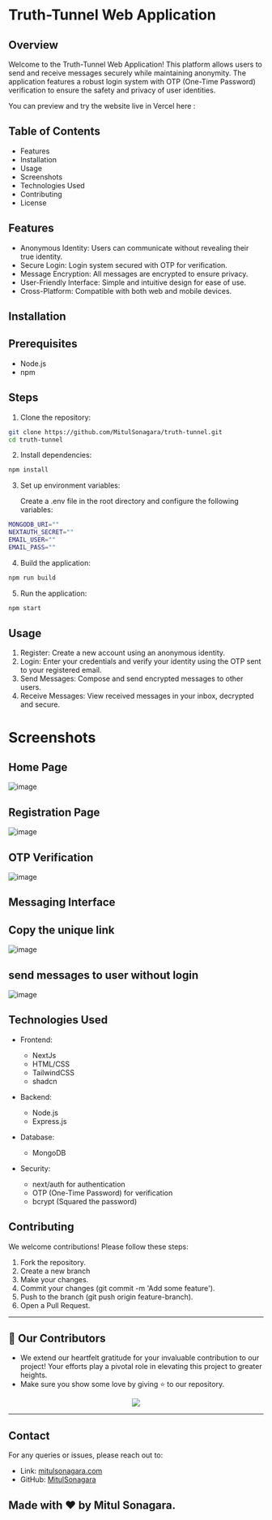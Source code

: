 # Truth-Tunnel Web Application

## Overview

Welcome to the Truth-Tunnel Web Application! This platform allows users to send and receive messages securely while maintaining anonymity. The application features a robust login system with OTP (One-Time Password) verification to ensure the safety and privacy of user identities.

You can preview and try the website live in Vercel here :

## Table of Contents

- Features
- Installation
- Usage
- Screenshots
- Technologies Used
- Contributing
- License

## Features

- Anonymous Identity: Users can communicate without revealing their true identity.
- Secure Login: Login system secured with OTP for verification.
- Message Encryption: All messages are encrypted to ensure privacy.
- User-Friendly Interface: Simple and intuitive design for ease of use.
- Cross-Platform: Compatible with both web and mobile devices.

## Installation

## Prerequisites

- Node.js
- npm

## Steps

1. Clone the repository:

```bash
git clone https://github.com/MitulSonagara/truth-tunnel.git
cd truth-tunnel
```

2. Install dependencies:

```bash
npm install
```

3. Set up environment variables:

   Create a .env file in the root directory and configure the following variables:

```bash
MONGODB_URI=""
NEXTAUTH_SECRET=""
EMAIL_USER=""
EMAIL_PASS=""
```

4. Build the application:

```bash
npm run build
```

5. Run the application:

```bash
npm start
```

## Usage

1. Register: Create a new account using an anonymous identity.
2. Login: Enter your credentials and verify your identity using the OTP sent to your registered email.
3. Send Messages: Compose and send encrypted messages to other users.
4. Receive Messages: View received messages in your inbox, decrypted and secure.

# Screenshots

## Home Page

![image](https://github.com/MitulSonagara/truth-tunnel/blob/master/public/assets/home.png)

## Registration Page

![image](https://github.com/MitulSonagara/truth-tunnel/blob/master/public/assets/signup.png)

## OTP Verification

![image](https://github.com/MitulSonagara/truth-tunnel/blob/master/public/assets/otp.png)

## Messaging Interface

## Copy the unique link

![image](https://github.com/MitulSonagara/truth-tunnel/blob/master/public/assets/dashboard.png)

## send messages to user without login

![image](https://github.com/MitulSonagara/truth-tunnel/blob/master/public/assets/send-msg.png)

## Technologies Used

- Frontend:
  - NextJs
  - HTML/CSS
  - TailwindCSS
  - shadcn
- Backend:
  - Node.js
  - Express.js
- Database:
  - MongoDB
- Security:

  - next/auth for authentication
  - OTP (One-Time Password) for verification
  - bcrypt (Squared the password)

## Contributing

We welcome contributions! Please follow these steps:

1. Fork the repository.
2. Create a new branch
3. Make your changes.
4. Commit your changes (git commit -m 'Add some feature').
5. Push to the branch (git push origin feature-branch).
6. Open a Pull Request.

---

## 👀 Our Contributors

- We extend our heartfelt gratitude for your invaluable contribution to our project! Your efforts play a pivotal role in elevating this project to greater heights.
- Make sure you show some love by giving ⭐ to our repository.

<div align="center">
  <a href="https://github.com/MitulSonagara/truth-tunnel">
    <img src="https://contrib.rocks/image?repo=MitulSonagara/truth-tunnel&&max=100" />
  </a>
</div>

---

## Contact

For any queries or issues, please reach out to:

- Link: [mitulsonagara.com](https://portfolio-phi-topaz-23.vercel.app/)
- GitHub: [MitulSonagara](https://github.com/MitulSonagara)

## Made with ❤️ by Mitul Sonagara.
